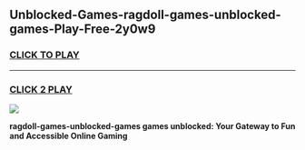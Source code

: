 
## Unblocked-Games-ragdoll-games-unblocked-games-Play-Free-2y0w9
<h3>
<a href="https://premium76.site?title=ragdoll-games-unblocked-games&ref=20A">CLICK TO PLAY</a></h3>
<hr>

<h3>
<a href="https://premium76.site?title=ragdoll-games-unblocked-games&ref=20A">CLICK 2 PLAY</a>
  
</h3>

<a href="https://premium76.site?title=ragdoll-games-unblocked-games&ref=20A"><img src="https://clearcache.store/games.png"></a>


**ragdoll-games-unblocked-games games unblocked: Your Gateway to Fun and Accessible Online Gaming**
